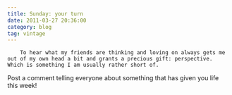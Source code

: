 ```yaml
---
title: Sunday: your turn
date: 2011-03-27 20:36:00
category: blog
tag: vintage
---
```

        To hear what my friends are thinking and loving on always gets me out of my own head a bit and grants a precious gift: perspective. Which is something I am usually rather short of.

Post a comment telling everyone about something that has given you life this week!